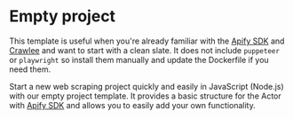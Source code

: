 # Empty project

This template is useful when you're already familiar with the [Apify SDK](https://docs.apify.com/sdk/js) and [Crawlee](https://crawlee.dev) and want to start with a clean slate. It does not include `puppeteer` or `playwright` so install them manually and update the Dockerfile if you need them.


Start a new web scraping project quickly and easily in JavaScript (Node.js) with our empty project template. It provides a basic structure for the Actor with [Apify SDK](https://docs.apify.com/sdk/js/) and allows you to easily add your own functionality.

